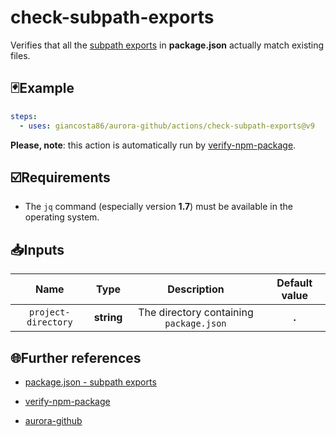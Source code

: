 # check-subpath-exports

Verifies that all the [subpath exports](https://nodejs.org/api/packages.html#subpath-exports) in **package.json** actually match existing files.

## 🃏Example

```yaml
steps:
  - uses: giancosta86/aurora-github/actions/check-subpath-exports@v9
```

**Please, note**: this action is automatically run by [verify-npm-package](../verify-npm-package/README.md).

## ☑️Requirements

- The `jq` command (especially version **1.7**) must be available in the operating system.

## 📥Inputs

|        Name         |    Type    |               Description               | Default value |
| :-----------------: | :--------: | :-------------------------------------: | :-----------: |
| `project-directory` | **string** | The directory containing `package.json` |     **.**     |

## 🌐Further references

- [package.json - subpath exports](https://nodejs.org/api/packages.html#subpath-exports)

- [verify-npm-package](../verify-npm-package/README.md)

- [aurora-github](../../README.md)
